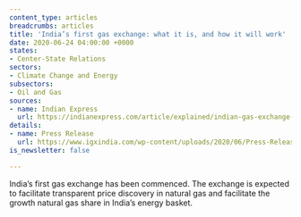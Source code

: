 ```yaml
---
content_type: articles
breadcrumbs: articles
title: 'India’s first gas exchange: what it is, and how it will work'
date: 2020-06-24 04:00:00 +0000
states:
- Center-State Relations
sectors:
- Climate Change and Energy
subsectors:
- Oil and Gas
sources:
- name: Indian Express
  url: https://indianexpress.com/article/explained/indian-gas-exchange-igx-what-it-is-and-how-it-will-work-6460379/
details:
- name: Press Release
  url: https://www.igxindia.com/wp-content/uploads/2020/06/Press-Release-IGX-Launch-June-15.pdf
is_newsletter: false

---
```

India’s first gas exchange has been commenced. The exchange is expected to facilitate transparent price discovery in natural gas and facilitate the growth natural gas share in India’s energy basket.
